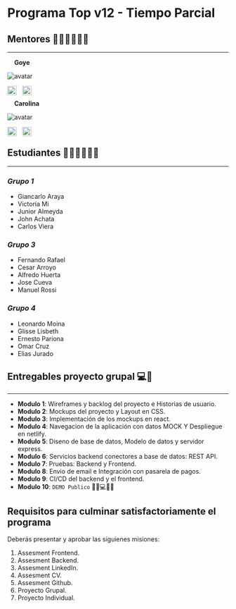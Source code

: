 # Programa Top v12 - Tiempo Parcial

## Mentores 👩🏻‍🏫👨🏼‍🏫

---

&nbsp;&nbsp;&nbsp;&nbsp;**Goye**

![avatar](https://images.weserv.nl/?url=avatars.githubusercontent.com/u/11186639?v=4&h=80&w=80&fit=cover&mask=circle&maxage=7d)

<a href="https://co.linkedin.com/in/carlosgoyeneche/?locale=en_US"><img align="left" src="https://cdn-icons-png.flaticon.com/128/174/174857.png" alt="Goye | LinkedIn" width="21px"/></a>
<a href="https://www.instagram.com/goyesays/"><img align="left" style="margin-left: 10px" src="https://cdn-icons-png.flaticon.com/128/1409/1409946.png" alt="Goye | Instagram" width="21px"/></a>
</br>

&nbsp;&nbsp;&nbsp;&nbsp;**Carolina**

![avatar](https://images.weserv.nl/?url=avatars.githubusercontent.com/u/65572735?v=4&h=80&w=80&fit=cover&mask=circle&maxage=7d)

<a href="https://www.linkedin.com/in/carosalazar28/"><img align="left" src="https://cdn-icons-png.flaticon.com/128/174/174857.png" alt="Caro | LinkedIn" width="21px"/></a>
<a href="https://www.instagram.com/carosalazar28/"><img style="margin-left: 10px" align="left" src="https://cdn-icons-png.flaticon.com/128/1409/1409946.png" alt="Caro | Instagram" width="21px"/></a>
</br>

## Estudiantes 👩🏻‍💻🧑🏼‍💻

---

### _Grupo 1_

- Giancarlo Araya
- Victoria Mi
- Junior Almeyda
- John Achata
- Carlos Viera

### _Grupo 3_

- Fernando Rafael
- Cesar Arroyo
- Alfredo Huerta
- Jose Cueva
- Manuel Rossi

### _Grupo 4_

- Leonardo Moina
- Glisse Lisbeth
- Ernesto Pariona
- Omar Cruz
- Elias Jurado

## Entregables proyecto grupal 💻🤝

---

- **Modulo 1**: Wireframes y backlog del proyecto e Historias de usuario.
- **Modulo 2**: Mockups del proyecto y Layout en CSS.
- **Modulo 3**: Implementación de los mockups en react.
- **Modulo 4**: Navegacion de la aplicación con datos MOCK Y Despliegue en netlify.
- **Modulo 5**: Diseno de base de datos, Modelo de datos y servidor express.
- **Modulo 6**: Servicios backend conectores a base de datos: REST API.
- **Modulo 7**: Pruebas: Backend y Frontend.
- **Modulo 8**: Envio de email e Integración con pasarela de pagos.
- **Modulo 9**: CI/CD del backend y el frontend.
- **Modulo 10**: `DEMO Publico` 🎊🎉💻🎊🎉

## Requisitos para culminar satisfactoriamente el programa

Deberás presentar y aprobar las siguienes misiones:

1. Assesment Frontend.
2. Assesment Backend.
3. Assesment LinkedIn.
4. Assesment CV.
5. Assesment Github.
6. Proyecto Grupal.
7. Proyecto Individual.
